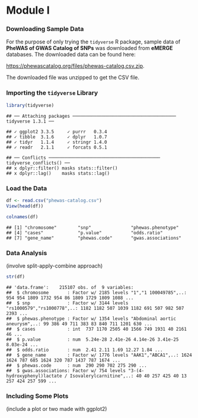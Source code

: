 Module I
================

### Downloading Sample Data

For the purpose of only trying the `tidyverse` R package, sample data of
**PheWAS of GWAS Catalog of SNPs** was downloaded from **eMERGE**
databases. The downloaded data can be found here:

<https://phewascatalog.org/files/phewas-catalog.csv.zip>.

The downloaded file was unzipped to get the CSV file.

### Importing the `tidyverse` Library

``` r
library(tidyverse)
```

    ## ── Attaching packages ─────────────────────────────────────── tidyverse 1.3.1 ──

    ## ✓ ggplot2 3.3.5     ✓ purrr   0.3.4
    ## ✓ tibble  3.1.6     ✓ dplyr   1.0.7
    ## ✓ tidyr   1.1.4     ✓ stringr 1.4.0
    ## ✓ readr   2.1.1     ✓ forcats 0.5.1

    ## ── Conflicts ────────────────────────────────────────── tidyverse_conflicts() ──
    ## x dplyr::filter() masks stats::filter()
    ## x dplyr::lag()    masks stats::lag()

### Load the Data

``` r
df <- read.csv("phewas-catalog.csv")
View(head(df))
```

``` r
colnames(df)
```

    ## [1] "chromosome"        "snp"               "phewas.phenotype" 
    ## [4] "cases"             "p.value"           "odds.ratio"       
    ## [7] "gene_name"         "phewas.code"       "gwas.associations"

### Data Analysis

(involve split-apply-combine approach)

``` r
str(df)
```

    ## 'data.frame':    215107 obs. of  9 variables:
    ##  $ chromosome       : Factor w/ 2185 levels "1","1 100049785",..: 954 954 1809 1732 954 86 1809 1729 1809 1088 ...
    ##  $ snp              : Factor w/ 3144 levels "rs1000579","rs1000778",..: 1182 1182 507 1039 1182 691 507 982 507 2393 ...
    ##  $ phewas.phenotype : Factor w/ 1354 levels "Abdominal aortic aneurysm",..: 99 386 49 711 383 83 840 711 1201 630 ...
    ##  $ cases            : int  737 1170 2505 40 1566 749 1931 40 2161 46 ...
    ##  $ p.value          : num  5.24e-28 2.41e-26 4.14e-26 3.41e-25 8.03e-24 ...
    ##  $ odds.ratio       : num  2.41 2.11 1.69 12.27 1.84 ...
    ##  $ gene_name        : Factor w/ 1776 levels "AAK1","ABCA1",..: 1624 1624 787 685 1624 320 787 1437 787 1674 ...
    ##  $ phewas.code      : num  290 290 702 275 290 ...
    ##  $ gwas.associations: Factor w/ 754 levels "3-(4-hydroxyphenyl)lactate / Isovalerylcarnitine",..: 40 40 257 425 40 13 257 424 257 599 ...

### Including Some Plots

(include a plot or two made with ggplot2)
